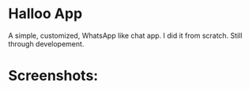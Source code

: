 # Halloo App
A simple, customized, WhatsApp like chat app. I did it from scratch.
Still through developement.


# Screenshots:
